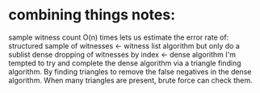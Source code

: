 # combining things notes:
sample witness count O(n) times
lets us estimate the error rate of:
structured sample of witnesses <- witness list algorithm but only do a sublist
dense dropping of witnesses by index <- dense algorithm
I'm tempted to try and complete the dense algorithm via a triangle finding algorithm.
By finding triangles to remove the false negatives in the dense algorithm.
When many triangles are present, brute force can check them.

